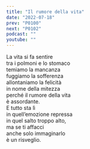 ```yaml
---
title: "Il rumore della vita"
date: "2022-07-18"
prev: "P0100"
next: "P0102"
podcast: ""
youtube: ""
---
```


La vita si fa sentire  
tra i polmoni e lo stomaco  
temiamo la mancanza  
fuggiamo la sofferenza  
allontaniamo la felicità  
in nome della mitezza  
perché il rumore della vita  
è assordante.  
E tutto sta lì  
in quell’emozione repressa  
in quel salto troppo alto,  
ma se ti affacci  
anche solo immaginarlo  
è un risveglio.
